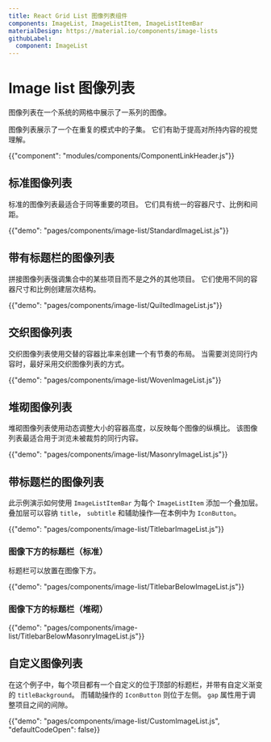 ```yaml
---
title: React Grid List 图像列表组件
components: ImageList, ImageListItem, ImageListItemBar
materialDesign: https://material.io/components/image-lists
githubLabel:
  component: ImageList
---
```


# Image list 图像列表

<p class="description">图像列表在一个系统的网格中展示了一系列的图像。</p>

图像列表展示了一个在重复的模式中的子集。 它们有助于提高对所持内容的视觉理解。

{{"component": "modules/components/ComponentLinkHeader.js"}}

## 标准图像列表

标准的图像列表最适合于同等重要的项目。 它们具有统一的容器尺寸、比例和间距。

{{"demo": "pages/components/image-list/StandardImageList.js"}}

## 带有标题栏的图像列表

拼接图像列表强调集合中的某些项目而不是之外的其他项目。 它们使用不同的容器尺寸和比例创建层次结构。

{{"demo": "pages/components/image-list/QuiltedImageList.js"}}

## 交织图像列表

交织图像列表使用交替的容器比率来创建一个有节奏的布局。 当需要浏览同行内容时，最好采用交织图像列表的方式。

{{"demo": "pages/components/image-list/WovenImageList.js"}}

## 堆砌图像列表

堆砌图像列表使用动态调整大小的容器高度，以反映每个图像的纵横比。 该图像列表最适合用于浏览未被裁剪的同行内容。

{{"demo": "pages/components/image-list/MasonryImageList.js"}}

## 带标题栏的图像列表

此示例演示如何使用 `ImageListItemBar` 为每个 `ImageListItem` 添加一个叠加层。 叠加层可以容纳 `title`， `subtitle` 和辅助操作—在本例中为 `IconButton`。

{{"demo": "pages/components/image-list/TitlebarImageList.js"}}

### 图像下方的标题栏（标准）

标题栏可以放置在图像下方。

{{"demo": "pages/components/image-list/TitlebarBelowImageList.js"}}

### 图像下方的标题栏（堆砌）

{{"demo": "pages/components/image-list/TitlebarBelowMasonryImageList.js"}}

## 自定义图像列表

在这个例子中，每个项目都有一个自定义的位于顶部的标题栏，并带有自定义渐变的 `titleBackground`。 而辅助操作的 `IconButton` 则位于左侧。 `gap` 属性用于调整项目之间的间隙。

{{"demo": "pages/components/image-list/CustomImageList.js", "defaultCodeOpen": false}}
